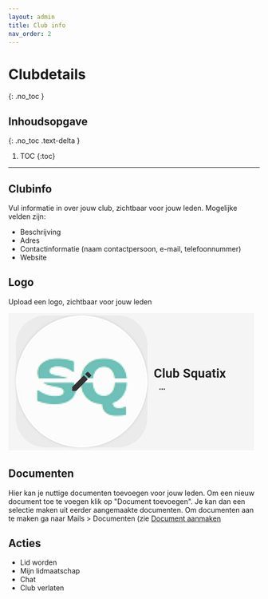 ```yaml
---
layout: admin
title: Club info
nav_order: 2
---
```


# Clubdetails
{: .no_toc }

## Inhoudsopgave
{: .no_toc .text-delta }

1. TOC
{:toc}

---

## Clubinfo

Vul informatie in over jouw club, zichtbaar voor jouw leden. Mogelijke velden zijn:
- Beschrijving
- Adres
- Contactinformatie (naam contactpersoon, e-mail, telefoonnummer)
- Website

## Logo

Upload een logo, zichtbaar voor jouw leden

![logo](/assets/images/upload_logo.png)

## Documenten

Hier kan je nuttige documenten toevoegen voor jouw leden. Om een nieuw document toe te voegen klik op "Document toevoegen". Je kan dan een selectie maken uit eerder aangemaakte documenten.
Om documenten aan te maken ga naar Mails > Documenten (zie [Document aanmaken](mail.md#documentaanmaken)

## Acties

- Lid worden
- Mijn lidmaatschap
- Chat 
- Club verlaten